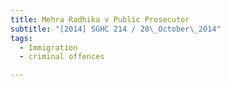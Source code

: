 ```yaml
---
title: Mehra Radhika v Public Prosecutor 
subtitle: "[2014] SGHC 214 / 28\_October\_2014"
tags:
  - Immigration
  - criminal offences

---
```



